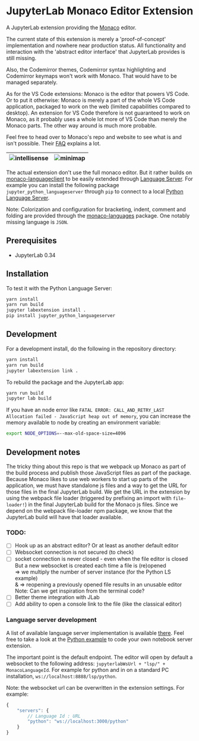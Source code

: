 # JupyterLab Monaco Editor Extension

A JupyterLab extension providing the [Monaco](https://github.com/Microsoft/monaco-editor/) editor.

The current state of this extension is merely a 'proof-of-concept' implementation and nowhere near production status. All functionality and interaction with the 'abstract editor interface' that JupyterLab provides is still missing.

Also, the Codemirror themes, Codemirror syntax highlighting and Codemirror keymaps won't work with Monaco. That would have to be managed separately.

As for the VS Code extensions: Monaco is the editor that powers VS Code. Or to put it otherwise: Monaco is merely a part of the whole VS Code application, packaged to work on the web (limited capabilities compared to desktop). An extension for VS Code therefore is not guaranteed to work on Monaco, as it probably uses a whole lot more of VS Code than merely the Monaco parts. The other way around is much more probable.

Feel free to head over to Monaco's repo and website to see what is and isn't possible. Their [FAQ](https://github.com/Microsoft/monaco-editor#faq) explains a lot.

| ![intellisense](./screenshots/intellisense.png) | ![minimap](./screenshots/minimap.png) |
| ----------------------------------------------- | ------------------------------------- |

The actual extension don't use the full monaco editor. But it rather builds on [monaco-languageclient](https://github.com/TypeFox/monaco-languageclient) to be easily extended through [Language Server](https://microsoft.github.io/language-server-protocol/). For example you can install the following package `jupyter_python_languageserver` through `pip` to connect to a local [Python Language Server](https://github.com/palantir/python-language-server).

Note: Colorization and configuration for bracketing, indent, comment and folding are provided through the [monaco-languages](https://github.com/Microsoft/monaco-languages) package. One notably missing language is `JSON`.

## Prerequisites

* JupyterLab 0.34

## Installation

To test it with the Python Language Server:

```bash
yarn install
yarn run build
jupyter labextension install .
pip install jupyter_python_languageserver
```

## Development

For a development install, do the following in the repository directory:

```bash
yarn install
yarn run build
jupyter labextension link .
```

To rebuild the package and the JupyterLab app:

```bash
yarn run build
jupyter lab build
```

If you have an node error like `FATAL ERROR: CALL_AND_RETRY_LAST Allocation failed - JavaScript heap out of memory`, you can increase the memory available to node by creating an environment variable:

```sh
export NODE_OPTIONS=--max-old-space-size=4096
```

## Development notes

The tricky thing about this repo is that we webpack up Monaco as part of the build process and publish those JavaScript files as part of the package. Because Monaco likes to use web workers to start up parts of the application, we must have standalone js files and a way to get the URL for those files in the final JupyterLab build. We get the URL in the extension by using the webpack file loader (triggered by prefixing an import with `file-loader!`) in the final JupyterLab build for the Monaco js files. Since we depend on the webpack file-loader npm package, we know that the JupyterLab build will have that loader available.

###  TODO:

- [ ] Hook up as an abstract editor? Or at least as another default editor
- [ ] Websocket connection is not secured (to check)
- [ ] socket connection is never closed - even when the file editor is closed  
   But a new websocket is created each time a file is (re)opened  
   => we multiply the number of server instance (for the Python LS example)  
   & => reopening a previously opened file results in an unusable editor  
  Note: Can we get inspiration from the terminal code?
- [ ] Better theme integration with JLab
- [ ] Add ability to open a console link to the file (like the classical editor)

### Language server development

A list of available language server implementation is available [there](https://microsoft.github.io/language-server-protocol/implementors/servers/). 
Feel free to take a look at the [Python example](https://github.com/fcollonval/jupyter_python_languageserver) to code your own notebook server extension.

The important point is the default endpoint. The editor will open by default a websocket
to the following address: `jupyterlabWsUrl + "lsp/" + MonacoLanguageId`. For example for
python and in on a standard PC installation, `ws://localhost:8888/lsp/python`.

Note: the websocket url can be overwritten in the extension settings. For example:

```javascript
{
    "servers": {
        // Language Id : URL
        "python": "ws://localhost:3000/python"
    }
}
```
